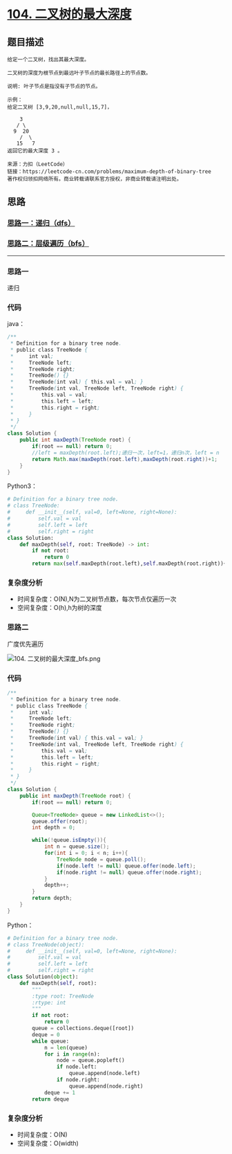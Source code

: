 # [104. 二叉树的最大深度](https://leetcode-cn.com/problems/maximum-depth-of-binary-tree/)

## 题目描述
```
给定一个二叉树，找出其最大深度。

二叉树的深度为根节点到最远叶子节点的最长路径上的节点数。

说明: 叶子节点是指没有子节点的节点。

示例：
给定二叉树 [3,9,20,null,null,15,7]，

    3
   / \
  9  20
    /  \
   15   7
返回它的最大深度 3 。

来源：力扣（LeetCode）
链接：https://leetcode-cn.com/problems/maximum-depth-of-binary-tree
著作权归领扣网络所有。商业转载请联系官方授权，非商业转载请注明出处。
```

## 思路

### [思路一：递归（dfs）](https://github.com/zoeaaa/Algorithm-/blob/main/Tree/104.%20%E4%BA%8C%E5%8F%89%E6%A0%91%E7%9A%84%E6%9C%80%E5%A4%A7%E6%B7%B1%E5%BA%A6.md#思路一)
### [思路二：层级遍历（bfs）](https://github.com/zoeaaa/Algorithm-/blob/main/Tree/104.%20%E4%BA%8C%E5%8F%89%E6%A0%91%E7%9A%84%E6%9C%80%E5%A4%A7%E6%B7%B1%E5%BA%A6.md#思路二)

******************************************

### 思路一

递归

### 代码
java：
```java
/**
 * Definition for a binary tree node.
 * public class TreeNode {
 *     int val;
 *     TreeNode left;
 *     TreeNode right;
 *     TreeNode() {}
 *     TreeNode(int val) { this.val = val; }
 *     TreeNode(int val, TreeNode left, TreeNode right) {
 *         this.val = val;
 *         this.left = left;
 *         this.right = right;
 *     }
 * }
 */
class Solution {
    public int maxDepth(TreeNode root) {
        if(root == null) return 0;
        //left = maxDepth(root.left);递归一次，left=1，递归n次，left = n
        return Math.max(maxDepth(root.left),maxDepth(root.right))+1;
    }
}
```

Python3：
```python
# Definition for a binary tree node.
# class TreeNode:
#     def __init__(self, val=0, left=None, right=None):
#         self.val = val
#         self.left = left
#         self.right = right
class Solution:
    def maxDepth(self, root: TreeNode) -> int:
        if not root:
            return 0
        return max(self.maxDepth(root.left),self.maxDepth(root.right))+1;
```



### 复杂度分析
- 时间复杂度：O(N),N为二叉树节点数，每次节点仅遍历一次
- 空间复杂度：O(h),h为树的深度


### 思路二

广度优先遍历

![104. 二叉树的最大深度_bfs.png](https://i.loli.net/2021/04/26/UuAJQR94eljrZXL.png)


### 代码
```java
/**
 * Definition for a binary tree node.
 * public class TreeNode {
 *     int val;
 *     TreeNode left;
 *     TreeNode right;
 *     TreeNode() {}
 *     TreeNode(int val) { this.val = val; }
 *     TreeNode(int val, TreeNode left, TreeNode right) {
 *         this.val = val;
 *         this.left = left;
 *         this.right = right;
 *     }
 * }
 */
class Solution {
    public int maxDepth(TreeNode root) {
        if(root == null) return 0;

        Queue<TreeNode> queue = new LinkedList<>();
        queue.offer(root);
        int depth = 0;

        while(!queue.isEmpty()){
            int n = queue.size();
            for(int i = 0; i < n; i++){
                TreeNode node = queue.poll();
                if(node.left != null) queue.offer(node.left);
                if(node.right != null) queue.offer(node.right);
            }
            depth++;
        }
        return depth;
    }
}
```

Python：
```python
# Definition for a binary tree node.
# class TreeNode(object):
#     def __init__(self, val=0, left=None, right=None):
#         self.val = val
#         self.left = left
#         self.right = right
class Solution(object):
    def maxDepth(self, root):
        """
        :type root: TreeNode
        :rtype: int
        """
        if not root:
            return 0
        queue = collections.deque([root])
        deque = 0
        while queue:
            n = len(queue)
            for i in range(n):
                node = queue.popleft()
                if node.left:
                    queue.append(node.left)
                if node.right:
                    queue.append(node.right)
            deque += 1
        return deque


```

### 复杂度分析
- 时间复杂度：O(N)
- 空间复杂度：O(width)
